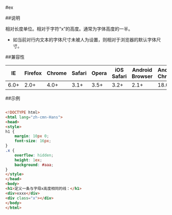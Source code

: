 #ex

##说明

相对长度单位。相对于字符“x”的高度。通常为字体高度的一半。

- 如当前对行内文本的字体尺寸未被人为设置，则相对于浏览器的默认字体尺寸。


##兼容性


<table class="compatible">
<thead>
	<tr>
		<th>IE</th>
		<th>Firefox</th>
		<th>Chrome</th>
		<th>Safari</th>
		<th>Opera</th>
		<th>iOS Safari</th>
		<th>Android Browser</th>
		<th>Android Chrome</th>
	</tr>
</thead>
<tbody>
	<tr>
		<td class="support">6.0+</td>
		<td class="support">2.0+</td>
		<td class="support">4.0+</td>
		<td class="support">3.1+</td>
		<td class="support">3.5+</td>
		<td class="support">3.2+</td>
		<td class="support">2.1+</td>
		<td class="support">18.0+</td>
	</tr>
</tbody>
</table>




##示例

```html

<!DOCTYPE html>
<html lang="zh-cmn-Hans">
<head>
<style>
h1 {
	margin: 10px 0;
	font-size: 16px;
}
.x {
	overflow: hidden;
	height: 1ex;
	background: #aaa;
}
</style>
</head>
<body>
<h1>定义一条与字母x高度相同的线：</h1>
<div>xxxx</div>
<div class="x"></div>
</body>
</html>

```

